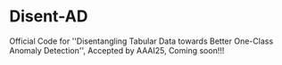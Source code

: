 # Disent-AD
Official Code for ''Disentangling Tabular Data towards Better One-Class Anomaly Detection'', Accepted by AAAI25, Coming soon!!!
